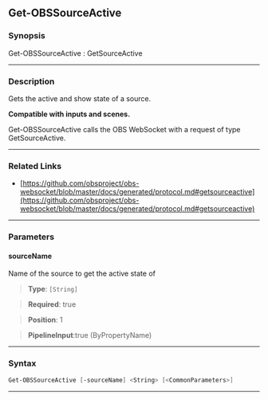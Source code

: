 Get-OBSSourceActive
-------------------
### Synopsis
Get-OBSSourceActive : GetSourceActive

---
### Description

Gets the active and show state of a source.

**Compatible with inputs and scenes.**


Get-OBSSourceActive calls the OBS WebSocket with a request of type GetSourceActive.

---
### Related Links
* [https://github.com/obsproject/obs-websocket/blob/master/docs/generated/protocol.md#getsourceactive](https://github.com/obsproject/obs-websocket/blob/master/docs/generated/protocol.md#getsourceactive)



---
### Parameters
#### **sourceName**

Name of the source to get the active state of



> **Type**: ```[String]```

> **Required**: true

> **Position**: 1

> **PipelineInput**:true (ByPropertyName)



---
### Syntax
```PowerShell
Get-OBSSourceActive [-sourceName] <String> [<CommonParameters>]
```
---

